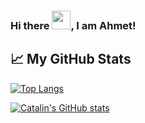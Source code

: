 ### Hi there <img src="https://raw.githubusercontent.com/MartinHeinz/MartinHeinz/master/wave.gif" width="30px">, I am Ahmet!

## &#x1f4c8; My GitHub Stats

[![Top Langs](https://github-readme-stats.vercel.app/api/top-langs/?username=ahmetberber&hide=java,html,css&theme=onedark)](https://github.com/anuraghazra/github-readme-stats)

[![Catalin's GitHub stats](https://github-readme-stats.vercel.app/api?username=ahmetberber&theme=onedark)](https://github.com/anuraghazra/github-readme-stats)
